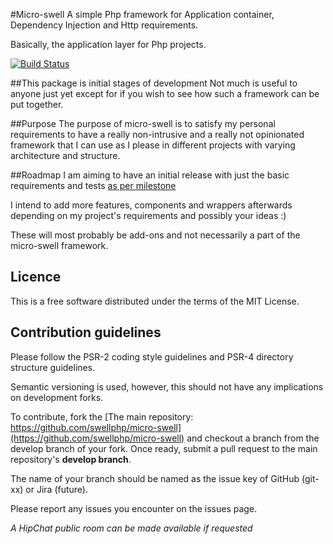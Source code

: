 #Micro-swell
A simple Php framework for Application container, Dependency Injection and Http requirements.

Basically, the application layer for Php projects.


[![Build Status](https://travis-ci.org/swellphp/micro-swell.svg?branch=master)](https://travis-ci.org/swellphp/micro-swell)

##This package is initial stages of development
Not much is useful to anyone just yet except for if you wish to see how such a framework can be put together.

##Purpose
The purpose of micro-swell is to satisfy my personal requirements to have a really non-intrusive and a really not opinionated framework that I can use as I please in different projects with varying architecture and structure.

##Roadmap
I am aiming to have an initial release with just the basic requirements and tests
[as per milestone](https://github.com/swellphp/micro-swell/milestones/Initial%20Release%20of%20Swell%20Microframework)

I intend to add more features, components and wrappers afterwards depending on my project's requirements and possibly your ideas :)

These will most probably be add-ons and not necessarily a part of the micro-swell framework.

## Licence

This is a free software distributed under the terms of the MIT License.

## Contribution guidelines

Please follow the PSR-2 coding style guidelines and PSR-4 directory structure 
guidelines.

Semantic versioning is used, however, this should not have any implications on
development forks.

To contribute, fork the 
[The main repository: https://github.com/swellphp/micro-swell](https://github.com/swellphp/micro-swell) and checkout a branch from the develop branch of your fork. Once ready, submit a
pull request to the main repository's **develop branch**.
 
The name of your branch should be named as the issue key of GitHub (git-xx) or Jira (future).

Please report any issues you encounter on the issues page.

*A HipChat public room can be made available if requested*

